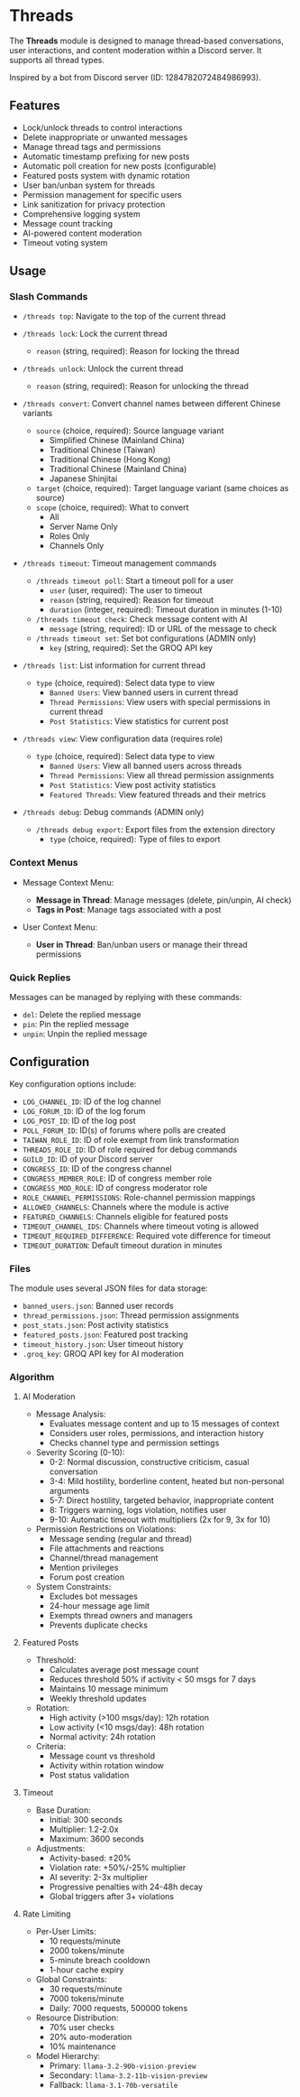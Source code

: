 # Threads

The **Threads** module is designed to manage thread-based conversations, user interactions, and content moderation within a Discord server. It supports all thread types.

Inspired by a bot from Discord server (ID: 1284782072484986993).

## Features

- Lock/unlock threads to control interactions
- Delete inappropriate or unwanted messages
- Manage thread tags and permissions
- Automatic timestamp prefixing for new posts
- Automatic poll creation for new posts (configurable)
- Featured posts system with dynamic rotation
- User ban/unban system for threads
- Permission management for specific users
- Link sanitization for privacy protection
- Comprehensive logging system
- Message count tracking
- AI-powered content moderation
- Timeout voting system

## Usage

### Slash Commands

- `/threads top`: Navigate to the top of the current thread

- `/threads lock`: Lock the current thread
  - `reason` (string, required): Reason for locking the thread

- `/threads unlock`: Unlock the current thread
  - `reason` (string, required): Reason for unlocking the thread

- `/threads convert`: Convert channel names between different Chinese variants
  - `source` (choice, required): Source language variant
    - Simplified Chinese (Mainland China)
    - Traditional Chinese (Taiwan)
    - Traditional Chinese (Hong Kong)
    - Traditional Chinese (Mainland China)
    - Japanese Shinjitai
  - `target` (choice, required): Target language variant (same choices as source)
  - `scope` (choice, required): What to convert
    - All
    - Server Name Only
    - Roles Only
    - Channels Only

- `/threads timeout`: Timeout management commands
  - `/threads timeout poll`: Start a timeout poll for a user
    - `user` (user, required): The user to timeout
    - `reason` (string, required): Reason for timeout
    - `duration` (integer, required): Timeout duration in minutes (1-10)
  - `/threads timeout check`: Check message content with AI
    - `message` (string, required): ID or URL of the message to check
  - `/threads timeout set`: Set bot configurations (ADMIN only)
    - `key` (string, required): Set the GROQ API key

- `/threads list`: List information for current thread
  - `type` (choice, required): Select data type to view
    - `Banned Users`: View banned users in current thread
    - `Thread Permissions`: View users with special permissions in current thread
    - `Post Statistics`: View statistics for current post

- `/threads view`: View configuration data (requires role)
  - `type` (choice, required): Select data type to view
    - `Banned Users`: View all banned users across threads
    - `Thread Permissions`: View all thread permission assignments
    - `Post Statistics`: View post activity statistics
    - `Featured Threads`: View featured threads and their metrics

- `/threads debug`: Debug commands (ADMIN only)
  - `/threads debug export`: Export files from the extension directory
    - `type` (choice, required): Type of files to export

### Context Menus

- Message Context Menu:
  - **Message in Thread**: Manage messages (delete, pin/unpin, AI check)
  - **Tags in Post**: Manage tags associated with a post

- User Context Menu:
  - **User in Thread**: Ban/unban users or manage their thread permissions

### Quick Replies

Messages can be managed by replying with these commands:

- `del`: Delete the replied message
- `pin`: Pin the replied message
- `unpin`: Unpin the replied message

## Configuration

Key configuration options include:

- `LOG_CHANNEL_ID`: ID of the log channel
- `LOG_FORUM_ID`: ID of the log forum
- `LOG_POST_ID`: ID of the log post
- `POLL_FORUM_ID`: ID(s) of forums where polls are created
- `TAIWAN_ROLE_ID`: ID of role exempt from link transformation
- `THREADS_ROLE_ID`: ID of role required for debug commands
- `GUILD_ID`: ID of your Discord server
- `CONGRESS_ID`: ID of the congress channel
- `CONGRESS_MEMBER_ROLE`: ID of congress member role
- `CONGRESS_MOD_ROLE`: ID of congress moderator role
- `ROLE_CHANNEL_PERMISSIONS`: Role-channel permission mappings
- `ALLOWED_CHANNELS`: Channels where the module is active
- `FEATURED_CHANNELS`: Channels eligible for featured posts
- `TIMEOUT_CHANNEL_IDS`: Channels where timeout voting is allowed
- `TIMEOUT_REQUIRED_DIFFERENCE`: Required vote difference for timeout
- `TIMEOUT_DURATION`: Default timeout duration in minutes

### Files

The module uses several JSON files for data storage:

- `banned_users.json`: Banned user records
- `thread_permissions.json`: Thread permission assignments
- `post_stats.json`: Post activity statistics
- `featured_posts.json`: Featured post tracking
- `timeout_history.json`: User timeout history
- `.groq_key`: GROQ API key for AI moderation

### Algorithm

1. AI Moderation
   - Message Analysis:
     - Evaluates message content and up to 15 messages of context
     - Considers user roles, permissions, and interaction history
     - Checks channel type and permission settings
   - Severity Scoring (0-10):
     - 0-2: Normal discussion, constructive criticism, casual conversation
     - 3-4: Mild hostility, borderline content, heated but non-personal arguments
     - 5-7: Direct hostility, targeted behavior, inappropriate content
     - 8: Triggers warning, logs violation, notifies user
     - 9-10: Automatic timeout with multipliers (2x for 9, 3x for 10)
   - Permission Restrictions on Violations:
     - Message sending (regular and thread)
     - File attachments and reactions
     - Channel/thread management
     - Mention privileges
     - Forum post creation
   - System Constraints:
     - Excludes bot messages
     - 24-hour message age limit
     - Exempts thread owners and managers
     - Prevents duplicate checks

2. Featured Posts
   - Threshold:
     - Calculates average post message count
     - Reduces threshold 50% if activity < 50 msgs for 7 days
     - Maintains 10 message minimum
     - Weekly threshold updates
   - Rotation:
     - High activity (>100 msgs/day): 12h rotation
     - Low activity (<10 msgs/day): 48h rotation
     - Normal activity: 24h rotation
   - Criteria:
     - Message count vs threshold
     - Activity within rotation window
     - Post status validation

3. Timeout
   - Base Duration:
     - Initial: 300 seconds
     - Multiplier: 1.2-2.0x
     - Maximum: 3600 seconds
   - Adjustments:
     - Activity-based: ±20%
     - Violation rate: +50%/-25% multiplier
     - AI severity: 2-3x multiplier
     - Progressive penalties with 24-48h decay
     - Global triggers after 3+ violations

4. Rate Limiting
   - Per-User Limits:
     - 10 requests/minute
     - 2000 tokens/minute
     - 5-minute breach cooldown
     - 1-hour cache expiry
   - Global Constraints:
     - 30 requests/minute
     - 7000 tokens/minute
     - Daily: 7000 requests, 500000 tokens
   - Resource Distribution:
     - 70% user checks
     - 20% auto-moderation
     - 10% maintenance
   - Model Hierarchy:
     - Primary: `llama-3.2-90b-vision-preview`
     - Secondary: `llama-3.2-11b-vision-preview`
     - Fallback: `llama-3.1-70b-versatile`
